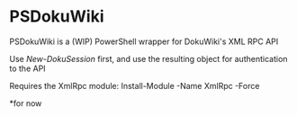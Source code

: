 # PSDokuWiki
PSDokuWiki is a (WIP) PowerShell wrapper for DokuWiki's XML RPC API

Use *New-DokuSession* first, and use the resulting object for authentication to the API

Requires the XmlRpc module:
  Install-Module -Name XmlRpc -Force

*for now
